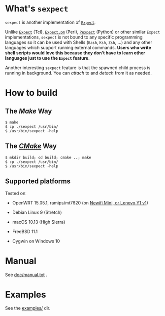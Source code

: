 # What's `sexpect`

`sexpect` is another implementation of [`Expect`][expect].

Unlike [`Expect`][expect] (Tcl), [`Expect.pm`][expect.pm] (Perl),
[`Pexpect`][pexpect] (Python) or other similar
`Expect` implementations, `sexpect` is not bound to any specific programming
languages so it can be used with Shells (`Bash`, `Ksh`, `Zsh`, ...) and any other languages which support running external
commands. **Users who write shell scripts would love this because
they don't have to learn other languages just to use the `Expect` feature.**

Another interesting `sexpect` feature is that the spawned child process is
running in background. You can *attach* to and *detach* from it as needed.

# How to build

## The *Make* Way

    $ make
    $ cp ./sexpect /usr/bin/
    $ /usr/bin/sexpect -help

## The [*CMake*](https://cmake.org/) Way

    $ mkdir build; cd build; cmake ..; make
    $ cp ./sexpect /usr/bin/
    $ /usr/bin/sexpect -help
    
## Supported platforms                                                                
                                                                                      
Tested on:                                                                            
                                                                                      
* OpenWRT 15.05.1, ramips/mt7620 (on [Newifi Mini, or Lenovo Y1 v1][newifi])
* Debian Linux 9 (Stretch)                                                            
* macOS 10.13 (High Sierra)                                                           
* FreeBSD 11.1                                                                        
* Cygwin on Windows 10

  [newifi]: https://openwrt.org/toh/lenovo/lenovo_y1_v1
    
# Manual

See [doc/manual.txt](doc/manual.txt) .
    
# Examples

See the [examples/](https://github.com/clarkwang/sexpect/tree/master/examples) dir.

[expect]:    https://www.nist.gov/services-resources/software/expect
[expect.pm]: http://search.cpan.org/perldoc?Expect
[pexpect]:   https://pexpect.readthedocs.io/
